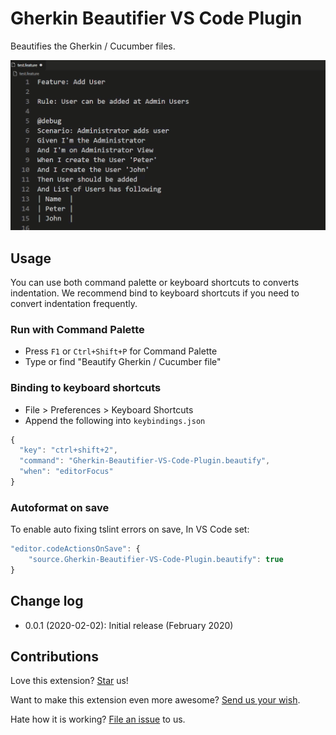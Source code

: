 # Gherkin Beautifier VS Code Plugin
Beautifies the Gherkin / Cucumber files.

![Demostration of using this extension](https://raw.githubusercontent.com/drweb86/Gherkin-Beautifier-VS-Code-Plugin/master/demo.gif)

## Usage
You can use both command palette or keyboard shortcuts to converts indentation. We recommend bind to keyboard shortcuts if you need to convert indentation frequently.

### Run with Command Palette

* Press `F1` or `Ctrl+Shift+P` for Command Palette
* Type or find "Beautify Gherkin / Cucumber file"

### Binding to keyboard shortcuts

* File > Preferences > Keyboard Shortcuts
* Append the following into `keybindings.json`

```js
{
  "key": "ctrl+shift+2",
  "command": "Gherkin-Beautifier-VS-Code-Plugin.beautify",
  "when": "editorFocus"
}
```

### Autoformat on save

To enable auto fixing tslint errors on save, In VS Code set:

```js
"editor.codeActionsOnSave": {
    "source.Gherkin-Beautifier-VS-Code-Plugin.beautify": true
}
```

## Change log
* 0.0.1 (2020-02-02): Initial release (February 2020)

## Contributions
Love this extension? [Star](https://github.com/drweb86/Gherkin-Beautifier-VS-Code-Plugin/stargazers) us!

Want to make this extension even more awesome? [Send us your wish](https://github.com/drweb86/Gherkin-Beautifier-VS-Code-Plugin/issues/new/).

Hate how it is working? [File an issue](https://github.com/drweb86/Gherkin-Beautifier-VS-Code-Plugin/issues/new/) to us.
